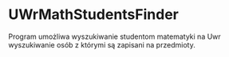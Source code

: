 # UWrMathStudentsFinder
Program umożliwa wyszukiwanie studentom matematyki na Uwr wyszukiwanie osób z którymi są zapisani na przedmioty.
